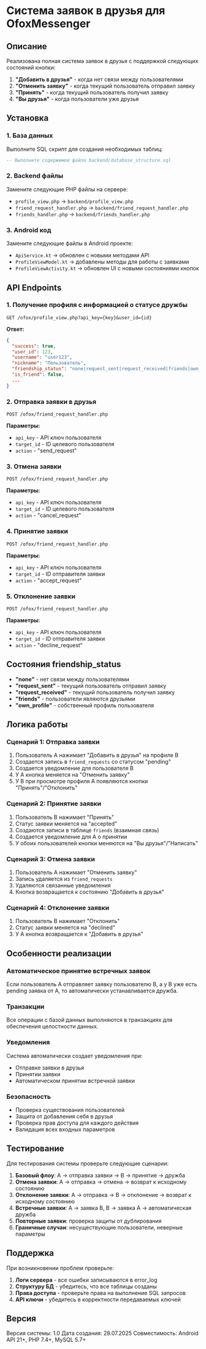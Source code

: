 # Система заявок в друзья для OfoxMessenger

## Описание

Реализована полная система заявок в друзья с поддержкой следующих состояний кнопки:

1. **"Добавить в друзья"** - когда нет связи между пользователями
2. **"Отменить заявку"** - когда текущий пользователь отправил заявку
3. **"Принять"** - когда текущий пользователь получил заявку
4. **"Вы друзья"** - когда пользователи уже друзья

## Установка

### 1. База данных

Выполните SQL скрипт для создания необходимых таблиц:

```sql
-- Выполните содержимое файла backend/database_structure.sql
```

### 2. Backend файлы

Замените следующие PHP файлы на сервере:

- `profile_view.php` → `backend/profile_view.php`
- `friend_request_handler.php` → `backend/friend_request_handler.php`
- `friends_handler.php` → `backend/friends_handler.php`

### 3. Android код

Замените следующие файлы в Android проекте:

- `ApiService.kt` → обновлен с новыми методами API
- `ProfileViewModel.kt` → добавлены методы для работы с заявками
- `ProfileViewActivity.kt` → обновлен UI с новыми состояниями кнопок

## API Endpoints

### 1. Получение профиля с информацией о статусе дружбы

```
GET /ofox/profile_view.php?api_key={key}&user_id={id}
```

**Ответ:**
```json
{
  "success": true,
  "user_id": 123,
  "username": "user123",
  "nickname": "Пользователь",
  "friendship_status": "none|request_sent|request_received|friends|own_profile",
  "is_friend": false,
  ...
}
```

### 2. Отправка заявки в друзья

```
POST /ofox/friend_request_handler.php
```

**Параметры:**
- `api_key` - API ключ пользователя
- `target_id` - ID целевого пользователя
- `action` - "send_request"

### 3. Отмена заявки

```
POST /ofox/friend_request_handler.php
```

**Параметры:**
- `api_key` - API ключ пользователя
- `target_id` - ID целевого пользователя
- `action` - "cancel_request"

### 4. Принятие заявки

```
POST /ofox/friend_request_handler.php
```

**Параметры:**
- `api_key` - API ключ пользователя
- `target_id` - ID отправителя заявки
- `action` - "accept_request"

### 5. Отклонение заявки

```
POST /ofox/friend_request_handler.php
```

**Параметры:**
- `api_key` - API ключ пользователя
- `target_id` - ID отправителя заявки
- `action` - "decline_request"

## Состояния friendship_status

- **"none"** - нет связи между пользователями
- **"request_sent"** - текущий пользователь отправил заявку
- **"request_received"** - текущий пользователь получил заявку
- **"friends"** - пользователи являются друзьями
- **"own_profile"** - собственный профиль пользователя

## Логика работы

### Сценарий 1: Отправка заявки
1. Пользователь A нажимает "Добавить в друзья" на профиле B
2. Создается запись в `friend_requests` со статусом "pending"
3. Создается уведомление для пользователя B
4. У A кнопка меняется на "Отменить заявку"
5. У B при просмотре профиля A появляются кнопки "Принять"/"Отклонить"

### Сценарий 2: Принятие заявки
1. Пользователь B нажимает "Принять"
2. Статус заявки меняется на "accepted"
3. Создаются записи в таблице `friends` (взаимная связь)
4. Создается уведомление для A о принятии
5. У обоих пользователей кнопки меняются на "Вы друзья"/"Написать"

### Сценарий 3: Отмена заявки
1. Пользователь A нажимает "Отменить заявку"
2. Запись удаляется из `friend_requests`
3. Удаляются связанные уведомления
4. Кнопка возвращается к состоянию "Добавить в друзья"

### Сценарий 4: Отклонение заявки
1. Пользователь B нажимает "Отклонить"
2. Статус заявки меняется на "declined"
3. У A кнопка возвращается к "Добавить в друзья"

## Особенности реализации

### Автоматическое принятие встречных заявок
Если пользователь A отправляет заявку пользователю B, а у B уже есть pending заявка от A, то автоматически устанавливается дружба.

### Транзакции
Все операции с базой данных выполняются в транзакциях для обеспечения целостности данных.

### Уведомления
Система автоматически создает уведомления при:
- Отправке заявки в друзья
- Принятии заявки
- Автоматическом принятии встречной заявки

### Безопасность
- Проверка существования пользователей
- Защита от добавления себя в друзья
- Проверка прав доступа для каждого действия
- Валидация всех входных параметров

## Тестирование

Для тестирования системы проверьте следующие сценарии:

1. **Базовый флоу**: A → отправка заявки → B → принятие → дружба
2. **Отмена заявки**: A → отправка → отмена → возврат к исходному состоянию
3. **Отклонение заявки**: A → отправка → B → отклонение → возврат к исходному состоянию
4. **Встречные заявки**: A → заявка B, B → заявка A → автоматическая дружба
5. **Повторные заявки**: проверка защиты от дублирования
6. **Граничные случаи**: несуществующие пользователи, неверные параметры

## Поддержка

При возникновении проблем проверьте:

1. **Логи сервера** - все ошибки записываются в error_log
2. **Структуру БД** - убедитесь, что все таблицы созданы
3. **Права доступа** - проверьте права на выполнение SQL запросов
4. **API ключи** - убедитесь в корректности передаваемых ключей

## Версия

Версия системы: 1.0
Дата создания: 28.07.2025
Совместимость: Android API 21+, PHP 7.4+, MySQL 5.7+